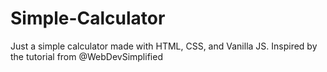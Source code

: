 # Simple-Calculator
Just a simple calculator made with HTML, CSS, and Vanilla JS. Inspired by the tutorial from @WebDevSimplified
